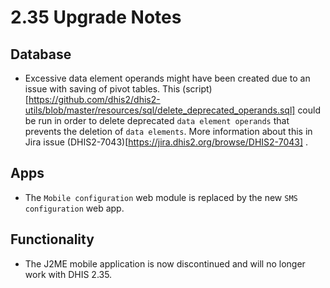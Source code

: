 # 2.35 Upgrade Notes

## Database

- Excessive data element operands might have been created due to an issue with saving of pivot tables. This (script)[https://github.com/dhis2/dhis2-utils/blob/master/resources/sql/delete_deprecated_operands.sql]  could be run in order to delete deprecated `data element operands` that prevents the deletion of `data elements`.
More information about this in Jira issue (DHIS2-7043)[https://jira.dhis2.org/browse/DHIS2-7043] .

## Apps

- The `Mobile configuration` web module is replaced by the new `SMS configuration` web app.

## Functionality

- The J2ME mobile application is now discontinued and will no longer work with DHIS 2.35.
